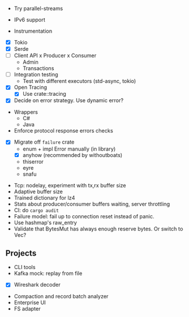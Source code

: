 * Try parallel-streams

* IPv6 support
* Instrumentation

- [x] Tokio
- [x] Serde
- [ ] Client API
  x Producer
  x Consumer
  * Admin
  * Transactions
- [ ] Integration testing
    * Test with different executors (std-async, tokio)
- [x] Open Tracing
    - [x] Use crate::tracing
- [x] Decide on error strategy. Use dynamic error?
* Wrappers
    * C#
    * Java
* Enforce protocol response errors checks
- [x] Migrate off `failure` crate
    * enum + impl Error manually (in library)
    - [x] anyhow (recommended by withoutboats)
    * thiserror
    * eyre
    * snafu
* Tcp: nodelay, experiment with tx,rx buffer size
* Adaptive buffer size
* Trained dictionary for lz4
* Stats about producer/consumer buffers waiting, server throttling
* CI: do `cargo audit`
* Failure model: fail up to connection reset instead of panic.
* Use hashmap's raw_entry
* Validate that BytesMut has always enough reserve bytes. Or switch to Vec?

## Projects
* CLI tools
* Kafka mock: replay from file
- [x] Wireshark decoder
* Compaction and record batch analyzer
* Enterprise UI
* FS adapter